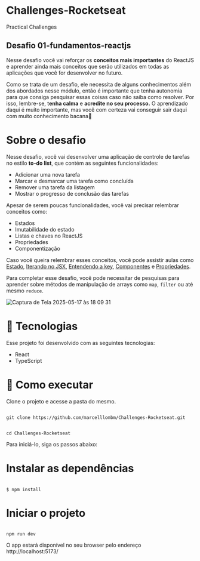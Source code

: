 # Challenges-Rocketseat

Practical Challenges

## Desafio 01-fundamentos-reactjs

Nesse desafio você vai reforçar os **conceitos mais importantes** do ReactJS e aprender ainda mais conceitos que serão utilizados em todas as aplicações que você for desenvolver no futuro.

Como se trata de um desafio, ele necessita de alguns conhecimentos além dos abordados nesse módulo, então é importante que tenha autonomia para que consiga pesquisar essas coisas caso não saiba como resolver. Por isso, lembre-se, t**enha calma** e **acredite no seu processo.** O aprendizado daqui é muito importante, mas você com certeza vai conseguir sair daqui com muito conhecimento bacana💜

# Sobre o desafio

Nesse desafio, você vai desenvolver uma aplicação de controle de tarefas no estilo **to-do list**, que contém as seguintes funcionalidades:

- Adicionar uma nova tarefa
- Marcar e desmarcar uma tarefa como concluída
- Remover uma tarefa da listagem
- Mostrar o progresso de conclusão das tarefas

Apesar de serem poucas funcionalidades, você vai precisar relembrar conceitos como:

- Estados
- Imutabilidade do estado
- Listas e chaves no ReactJS
- Propriedades
- Componentização

Caso você queira relembrar esses conceitos, você pode assistir aulas como [Estado](https://app.rocketseat.com.br/node/chapter-i-6/group/os-motores-do-react/lesson/estado-1), [Iterando no JSX](https://app.rocketseat.com.br/node/chapter-i-6/group/os-motores-do-react/lesson/iterando-no-jsx), [Entendendo a key](https://app.rocketseat.com.br/node/chapter-i-6/group/os-motores-do-react/lesson/entendendo-a-key), [Componentes](https://app.rocketseat.com.br/node/chapter-i-6/group/iniciando-com-react/lesson/componentes-1) e [Propriedades](https://app.rocketseat.com.br/node/chapter-i-6/group/iniciando-com-react/lesson/propriedades-3).

Para completar esse desafio, você pode necessitar de pesquisas para aprender sobre métodos de manipulação de arrays como `map`, `filter` ou até mesmo `reduce`.

![Captura de Tela 2025-05-17 às 18 09 31](https://github.com/user-attachments/assets/601f7db3-a7af-4c74-8c97-5f2834da5b24)

# 🧪 Tecnologias

Esse projeto foi desenvolvido com as seguintes tecnologias:

- React
- TypeScript

# 🚀 Como executar

Clone o projeto e acesse a pasta do mesmo.

```

git clone https://github.com/marcelllombm/Challenges-Rocketseat.git
```

```

cd Challenges-Rocketseat
```

Para iniciá-lo, siga os passos abaixo:

# Instalar as dependências

```

$ npm install
```

# Iniciar o projeto

```

npm run dev
```

O app estará disponível no seu browser pelo endereço http://localhost:5173/

